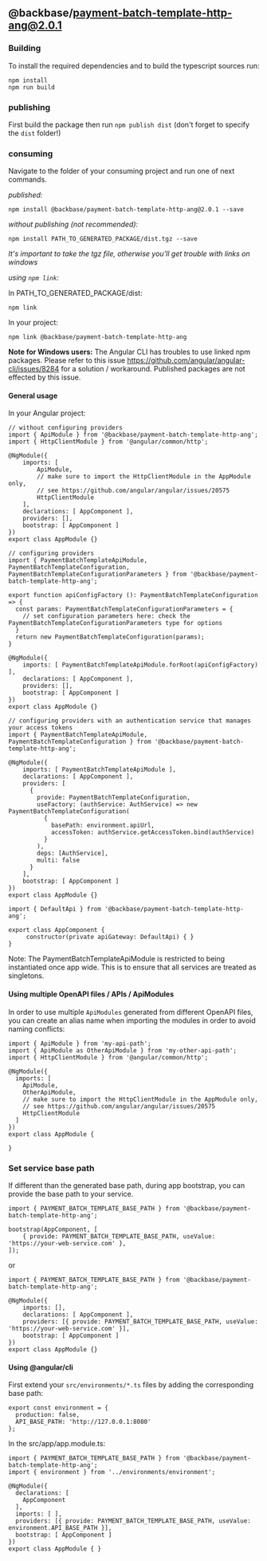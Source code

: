 ## @backbase/payment-batch-template-http-ang@2.0.1

### Building

To install the required dependencies and to build the typescript sources run:
```
npm install
npm run build
```

### publishing

First build the package then run ```npm publish dist``` (don't forget to specify the `dist` folder!)

### consuming

Navigate to the folder of your consuming project and run one of next commands.

_published:_

```
npm install @backbase/payment-batch-template-http-ang@2.0.1 --save
```

_without publishing (not recommended):_

```
npm install PATH_TO_GENERATED_PACKAGE/dist.tgz --save
```

_It's important to take the tgz file, otherwise you'll get trouble with links on windows_

_using `npm link`:_

In PATH_TO_GENERATED_PACKAGE/dist:
```
npm link
```

In your project:
```
npm link @backbase/payment-batch-template-http-ang
```

__Note for Windows users:__ The Angular CLI has troubles to use linked npm packages.
Please refer to this issue https://github.com/angular/angular-cli/issues/8284 for a solution / workaround.
Published packages are not effected by this issue.


#### General usage

In your Angular project:


```
// without configuring providers
import { ApiModule } from '@backbase/payment-batch-template-http-ang';
import { HttpClientModule } from '@angular/common/http';

@NgModule({
    imports: [
        ApiModule,
        // make sure to import the HttpClientModule in the AppModule only,
        // see https://github.com/angular/angular/issues/20575
        HttpClientModule
    ],
    declarations: [ AppComponent ],
    providers: [],
    bootstrap: [ AppComponent ]
})
export class AppModule {}
```

```
// configuring providers
import { PaymentBatchTemplateApiModule, PaymentBatchTemplateConfiguration, PaymentBatchTemplateConfigurationParameters } from '@backbase/payment-batch-template-http-ang';

export function apiConfigFactory (): PaymentBatchTemplateConfiguration => {
  const params: PaymentBatchTemplateConfigurationParameters = {
    // set configuration parameters here: check the PaymentBatchTemplateConfigurationParameters type for options
  }
  return new PaymentBatchTemplateConfiguration(params);
}

@NgModule({
    imports: [ PaymentBatchTemplateApiModule.forRoot(apiConfigFactory) ],
    declarations: [ AppComponent ],
    providers: [],
    bootstrap: [ AppComponent ]
})
export class AppModule {}
```

```
// configuring providers with an authentication service that manages your access tokens
import { PaymentBatchTemplateApiModule, PaymentBatchTemplateConfiguration } from '@backbase/payment-batch-template-http-ang';

@NgModule({
    imports: [ PaymentBatchTemplateApiModule ],
    declarations: [ AppComponent ],
    providers: [
      {
        provide: PaymentBatchTemplateConfiguration,
        useFactory: (authService: AuthService) => new PaymentBatchTemplateConfiguration(
          {
            basePath: environment.apiUrl,
            accessToken: authService.getAccessToken.bind(authService)
          }
        ),
        deps: [AuthService],
        multi: false
      }
    ],
    bootstrap: [ AppComponent ]
})
export class AppModule {}
```

```
import { DefaultApi } from '@backbase/payment-batch-template-http-ang';

export class AppComponent {
	 constructor(private apiGateway: DefaultApi) { }
}
```

Note: The PaymentBatchTemplateApiModule is restricted to being instantiated once app wide.
This is to ensure that all services are treated as singletons.

#### Using multiple OpenAPI files / APIs / ApiModules
In order to use multiple `ApiModules` generated from different OpenAPI files,
you can create an alias name when importing the modules
in order to avoid naming conflicts:
```
import { ApiModule } from 'my-api-path';
import { ApiModule as OtherApiModule } from 'my-other-api-path';
import { HttpClientModule } from '@angular/common/http';

@NgModule({
  imports: [
    ApiModule,
    OtherApiModule,
    // make sure to import the HttpClientModule in the AppModule only,
    // see https://github.com/angular/angular/issues/20575
    HttpClientModule
  ]
})
export class AppModule {

}
```


### Set service base path
If different than the generated base path, during app bootstrap, you can provide the base path to your service.

```
import { PAYMENT_BATCH_TEMPLATE_BASE_PATH } from '@backbase/payment-batch-template-http-ang';

bootstrap(AppComponent, [
    { provide: PAYMENT_BATCH_TEMPLATE_BASE_PATH, useValue: 'https://your-web-service.com' },
]);
```
or

```
import { PAYMENT_BATCH_TEMPLATE_BASE_PATH } from '@backbase/payment-batch-template-http-ang';

@NgModule({
    imports: [],
    declarations: [ AppComponent ],
    providers: [{ provide: PAYMENT_BATCH_TEMPLATE_BASE_PATH, useValue: 'https://your-web-service.com' }],
    bootstrap: [ AppComponent ]
})
export class AppModule {}
```


#### Using @angular/cli
First extend your `src/environments/*.ts` files by adding the corresponding base path:

```
export const environment = {
  production: false,
  API_BASE_PATH: 'http://127.0.0.1:8080'
};
```

In the src/app/app.module.ts:
```
import { PAYMENT_BATCH_TEMPLATE_BASE_PATH } from '@backbase/payment-batch-template-http-ang';
import { environment } from '../environments/environment';

@NgModule({
  declarations: [
    AppComponent
  ],
  imports: [ ],
  providers: [{ provide: PAYMENT_BATCH_TEMPLATE_BASE_PATH, useValue: environment.API_BASE_PATH }],
  bootstrap: [ AppComponent ]
})
export class AppModule { }
```

